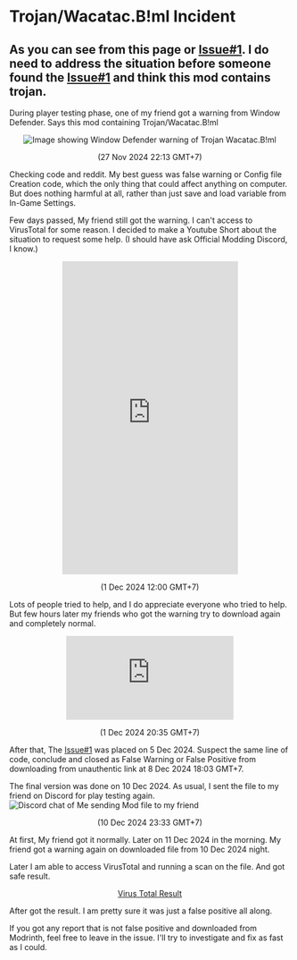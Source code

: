 # Trojan/Wacatac.B!ml Incident
As you can see from this page or [Issue#1](https://github.com/FireMuffin303/What-it-should-be/issues/1).
I do need to address the situation before someone found the [Issue#1](https://github.com/FireMuffin303/What-it-should-be/issues/1) and think this mod contains trojan.
---


During player testing phase, one of my friend got a warning from Window Defender. Says this mod containing Trojan/Wacatac.B!ml
<br>

<div align="center">
<img src="https://imgur.com/tCiB4sy.png" alt="Image showing Window Defender warning of Trojan Wacatac.B!ml">

(27 Nov 2024 22:13 GMT+7)
</div>

Checking code and reddit. My best guess was false warning or Config file Creation code, which the only thing that could affect anything on computer.
But does nothing harmful at all, rather than just save and load variable from In-Game Settings.

Few days passed, My friend still got the warning. I can't access to VirusTotal for some reason. I decided to make a Youtube Short about the situation to request some help. (I should have ask Official Modding Discord, I know.)

<div align="center">
    <iframe 
        src="https://www.youtube.com/embed/JF05skKBEvo"
        width="315" height="560"
        frameborder="0"
        allow="accelerometer; clipboard-write; encrypted-media; gyroscope; picture-in-picture; web-share"
    >
    </iframe>

(1 Dec 2024 12:00 GMT+7)
</div>

Lots of people tried to help, and I do appreciate everyone who tried to help. But few hours later my friends who got the warning try to download again and completely normal.

<div align="center">
    <iframe 
        src="https://www.youtube.com/embed/wdof9ZYmTlQ"
        frameborder="0"
    >
    </iframe>

(1 Dec 2024 20:35 GMT+7)
</div>

After that, The [Issue#1](https://github.com/FireMuffin303/What-it-should-be/issues/1) was placed on 5 Dec 2024. Suspect the same line of code, conclude and closed as False Warning or False Positive from downloading from unauthentic link at 8 Dec 2024 18:03 GMT+7.

The final version was done on 10 Dec 2024. As usual, I sent the file to my friend on Discord for play testing again.
![Discord chat of Me sending Mod file to my friend](https://imgur.com/KpopTp0.png)
<div align="center">
(10 Dec 2024 23:33 GMT+7)
</div>

At first, My friend got it normally. Later on 11 Dec 2024 in the morning. My friend got a warning again on downloaded file from 10 Dec 2024 night.

Later I am able to access VirusTotal and running a scan on the file. And got safe result.

<div align="center">
    <a href="https://www.virustotal.com/gui/file/604bdbc98a589661aab1b7ef37cf873aa065f1b58744ea7745a1f1075a9ecc43">
        Virus Total Result
    </a>
</div>

After got the result. I am pretty sure it was just a false positive all along.

If you got any report that is not false positive and downloaded from Modrinth, feel free to leave in the issue. I'll try to investigate and fix as fast as I could.

